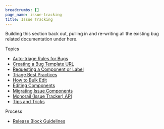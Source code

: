 ```yaml
---
breadcrumbs: []
page_name: issue-tracking
title: Issue Tracking
---
```


Building this section back out, pulling in and re-writing all the existing bug
related documentation under here.

Topics

*   [Auto-triage Rules for Bugs](/issue-tracking/autotriage)
*   [Creating a Bug Template
            URL](/issue-tracking/creating-a-bug-template-url)
*   [Requesting a Component or
            Label](/issue-tracking/requesting-a-component-or-label)
*   [Triage Best
            Practices](/for-testers/bug-reporting-guidelines/triage-best-practices)
*   [How to Bulk Edit](/issue-tracking/how-to-bulk-edit)
*   [Editing Components](/issue-tracking/editing-components)
*   [Migrating Issue
            Components](/issue-tracking/migrating-issue-components)
*   [Monorail (Issue Tracker)
            API](https://chromium.googlesource.com/infra/infra/+/HEAD/appengine/monorail/doc/api.md)
*   [Tips and Tricks](/issue-tracking/tips-and-tricks)

Process

*   [Release Block Guidelines](/issue-tracking/release-block-guidelines)